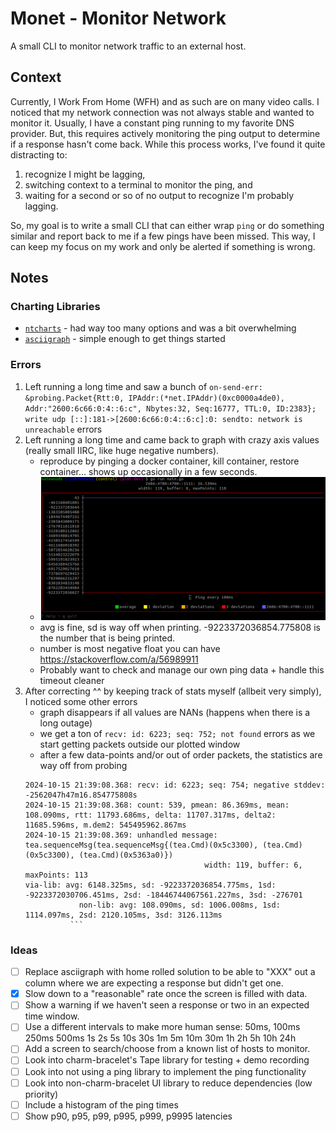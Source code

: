 # Monet - Monitor Network

A small CLI to monitor network traffic to an external host.

## Context

Currently, I Work From Home (WFH) and as such are on many video calls.
I noticed that my network connection was not always stable and wanted to monitor it.
Usually, I have a constant ping running to my favorite DNS provider.
But, this requires actively monitoring the ping output to determine if a response hasn't come back.
While this process works, I've found it quite distracting to:

1. recognize I might be lagging,
1. switching context to a terminal to monitor the ping, and
1. waiting for a second or so of no output to recognize I'm probably lagging.

So, my goal is to write a small CLI that can either wrap `ping` or do something similar and report back to me if a few pings have been missed.
This way, I can keep my focus on my work and only be alerted if something is wrong.

## Notes

### Charting Libraries

- [`ntcharts`](github.com/NimbleMarkets/ntcharts) - had way too many options and was a bit overwhelming
- [`asciigraph`](github.com/guptarohit/asciigraph) - simple enough to get things started

### Errors

1. Left running a long time and saw a bunch of `on-send-err: &probing.Packet{Rtt:0, IPAddr:(*net.IPAddr)(0xc0000a4de0), Addr:"2600:6c66:0:4::6:c", Nbytes:32, Seq:16777, TTL:0, ID:2383}; write udp [::]:181->[2600:6c66:0:4::6:c]:0: sendto: network is unreachable` errors
2. Left running a long time and came back to graph with crazy axis values (really small IIRC, like huge negative numbers).
    - reproduce by pinging a docker container, kill container, restore container... shows up occasionally in a few seconds.
    - ![garbage](big-number-issue-deviations-way-off.png)
    - avg is fine, sd is way off when printing.  -9223372036854.775808 is the number that is being printed.
    - number is most negative float you can have https://stackoverflow.com/a/56989911
    - Probably want to check and manage our own ping data + handle this timeout cleaner
3. After correcting ^^ by keeping track of stats myself (allbeit very simply), I noticed some other errors
    - graph disappears if all values are NANs (happens when there is a long outage)
    - we get a ton of `recv: id: 6223; seq: 752; not found` errors as we start getting packets outside our plotted window
    - after a few data-points and/or out of order packets, the statistics are way off from probing
    ```
    2024-10-15 21:39:08.368: recv: id: 6223; seq: 754; negative stddev: -2562047h47m16.854775808s
    2024-10-15 21:39:08.368: count: 539, pmean: 86.369ms, mean: 108.090ms, rtt: 11793.686ms, delta: 11707.317ms, delta2: 11685.596ms, m.dem2: 545495962.867ms
    2024-10-15 21:39:08.369: unhandled message: tea.sequenceMsg(tea.sequenceMsg{(tea.Cmd)(0x5c3300), (tea.Cmd)(0x5c3300), (tea.Cmd)(0x5363a0)})
                                            width: 119, buffer: 6, maxPoints: 113
    via-lib: avg: 6148.325ms, sd: -9223372036854.775ms, 1sd: -9223372030706.451ms, 2sd: -18446744067561.227ms, 3sd: -276701
                non-lib: avg: 108.090ms, sd: 1006.008ms, 1sd: 1114.097ms, 2sd: 2120.105ms, 3sd: 3126.113ms
              ```

### Ideas

- [ ] Replace asciigraph with home rolled solution to be able to "XXX" out a column where we are expecting a response but didn't get one.
- [x] Slow down to a "reasonable" rate once the screen is filled with data.
- [ ] Show a warning if we haven't seen a response or two in an expected time window.
- [ ] Use a different intervals to make more human sense: 50ms, 100ms 250ms 500ms 1s 2s 5s 10s 30s 1m 5m 10m 30m 1h 2h 5h 10h 24h
- [ ] Add a screen to search/choose from a known list of hosts to monitor.
- [ ] Look into charm-bracelet's Tape library for testing + demo recording
- [ ] Look into not using a ping library to implement the ping functionality
- [ ] Look into non-charm-bracelet UI library to reduce dependencies (low priority)
- [ ] Include a histogram of the ping times
- [ ] Show p90, p95, p99, p995, p999, p9995 latencies
